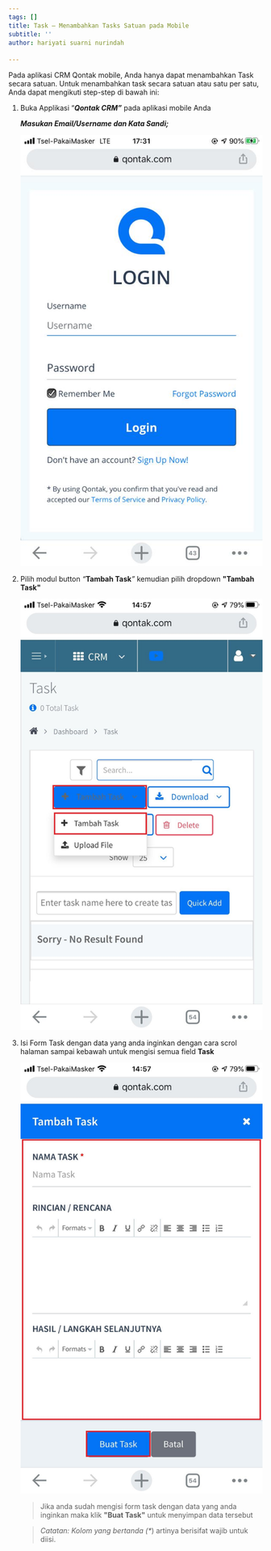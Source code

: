 ```yaml
---
tags: []
title: Task – Menambahkan Tasks Satuan pada Mobile
subtitle: ''
author: hariyati suarni nurindah

---
```

Pada aplikasi CRM Qontak mobile, Anda hanya dapat menambahkan Task secara satuan. Untuk menambahkan task  secara satuan atau satu per satu, Anda dapat mengikuti step-step di bawah ini:

1. Buka Applikasi “**_Qontak CRM”_** pada aplikasi mobile Anda

   **_Masukan Email/Username dan Kata Sandi;_**

   ![](/uploads/tambahkontak4.jpeg)
2. Pilih modul button _“_**Tambah Task**_”_ kemudian pilih dropdown **"Tambah Task"**

   ![](/uploads/menambahsatuantask1.jpeg)
3. Isi Form Task dengan data yang anda inginkan dengan cara scrol halaman sampai kebawah untuk mengisi semua field **Task**

   ![](/uploads/menambahsatuantask2.jpeg)

   > Jika anda sudah mengisi form task dengan data yang anda inginkan maka klik **"Buat Task"** untuk menyimpan data tersebut

   > _Catatan: Kolom yang bertanda (*_) artinya berisifat wajib untuk diisi.
